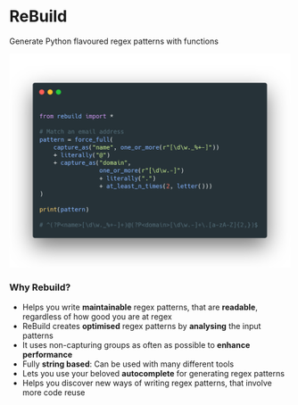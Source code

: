 # ReBuild

Generate Python flavoured regex patterns with functions

![](images/EmailRegex.png)

### Why Rebuild?

- Helps you write **maintainable** regex patterns, that are **readable**, regardless of how good you are at regex
- ReBuild creates **optimised** regex patterns by **analysing** the input patterns
- It uses non-capturing groups as often as possible to **enhance performance**
- Fully **string based**: Can be used with many different tools
- Lets you use your beloved **autocomplete** for generating regex patterns
- Helps you discover new ways of writing regex patterns, that involve more code reuse 